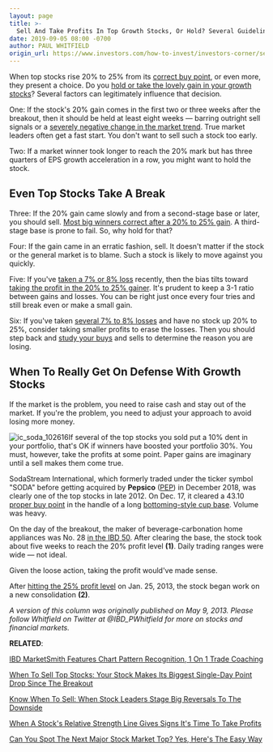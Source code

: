 ```yaml
---
layout: page
title: >-
  Sell And Take Profits In Top Growth Stocks, Or Hold? Several Guidelines To Follow
date: 2019-09-05 08:00 -0700
author: PAUL WHITFIELD
origin_url: https://www.investors.com/how-to-invest/investors-corner/sell-and-take-profits-or-hold-here-are-several-guidelines-to-follow
---
```





When top stocks rise 20% to 25% from its [correct buy point](https://www.investors.com/how-to-invest/investors-corner/chart-reading-basics-how-a-buy-point-marks-a-time-of-opportunity/), or even more, they present a choice. Do you [hold or take the lovely gain in your growth stocks](https://www.investors.com/how-to-invest/investors-corner/how-to-build-long-term-profits-in-stocks-take-many-gains-at-20-25/)? Several factors can legitimately influence that decision.




One: If the stock's 20% gain comes in the first two or three weeks after the breakout, then it should be held at least eight weeks — barring outright sell signals or a [severely negative change in the market trend](https://research.investors.com/markettrend.aspx). True market leaders often get a fast start. You don't want to sell such a stock too early.


Two: If a market winner took longer to reach the 20% mark but has three quarters of EPS growth acceleration in a row, you might want to hold the stock.


Even Top Stocks Take A Break
----------------------------



Three: If the 20% gain came slowly and from a second-stage base or later, you should sell. [Most big winners correct after a 20% to 25% gain](https://www.investors.com/how-to-invest/investors-corner/how-to-build-long-term-profits-in-stocks-take-many-gains-at-20-25/). A third-stage base is prone to fail. So, why hold for that?


Four: If the gain came in an erratic fashion, sell. It doesn't matter if the stock or the general market is to blame. Such a stock is likely to move against you quickly.


Five: If you've [taken a 7% or 8% loss](https://www.investors.com/how-to-invest/investors-corner/still-the-no-1-rule-for-stock-investors-always-cut-your-losses-short/) recently, then the bias tilts toward [taking the profit in the 20% to 25% gainer](https://www.investors.com/how-to-invest/investors-corner/how-to-build-long-term-profits-in-stocks-take-many-gains-at-20-25/). It's prudent to keep a 3-1 ratio between gains and losses. You can be right just once every four tries and still break even or make a small gain.


Six: If you've taken [several 7% to 8% losses](https://www.investors.com/how-to-invest/investors-corner/still-the-no-1-rule-for-stock-investors-always-cut-your-losses-short/) and have no stock up 20% to 25%, consider taking smaller profits to erase the losses. Then you should step back and [study your buys](https://www.investors.com/how-to-invest/investors-corner/making-money-in-2018-study-your-past-stock-trades-focus-on-true-leaders/) and sells to determine the reason you are losing.


When To Really Get On Defense With Growth Stocks
------------------------------------------------


If the market is the problem, you need to raise cash and stay out of the market. If you're the problem, you need to adjust your approach to avoid losing more money.


![ic_soda_102616](https://www.investors.com/wp-content/uploads/2016/10/IC_soda_102616-1024x548.png)If several of the top stocks you sold put a 10% dent in your portfolio, that's OK if winners have boosted your portfolio 30%. You must, however, take the profits at some point. Paper gains are imaginary until a sell makes them come true.


SodaStream International, which formerly traded under the ticker symbol "SODA" before getting acquired by **Pepsico** ([PEP](https://research.investors.com/quote.aspx?symbol=PEP)) in December 2018, was clearly one of the top stocks in late 2012. On Dec. 17, it cleared a 43.10 [proper buy point](https://www.investors.com/how-to-invest/investors-corner/chart-reading-basics-how-a-buy-point-marks-a-time-of-opportunity/) in the handle of a long [bottoming-style cup base](http://www.investors.com/how-to-invest/investors-corner/investing-after-a-market-deep-freeze-how-to-spot-the-bottoming-base/). Volume was heavy.


On the day of the breakout, the maker of beverage-carbonation home appliances was No. 28 [in the IBD 50](https://research.investors.com/stock-lists/ibd-50/). After clearing the base, the stock took about five weeks to reach the 20% profit level **(1)**. Daily trading ranges were wide — not ideal.


Given the loose action, taking the profit would've made sense.


After [hitting the 25% profit level](https://www.investors.com/how-to-invest/investors-corner/how-to-build-long-term-profits-in-stocks-take-many-gains-at-20-25/) on Jan. 25, 2013, the stock began work on a new consolidation **(2)**.


*A version of this column was originally published on May 9, 2013. Please follow Whitfield on Twitter at @IBD\_PWhitfield for more on stocks and financial markets.*


**RELATED**:


[IBD MarketSmith Features Chart Pattern Recognition, 1 On 1 Trade Coaching](https://www.investors.com/product/marketsmith/?artProdLink=MarketSmith)


[When To Sell Top Stocks: Your Stock Makes Its Biggest Single-Day Point Drop Since The Breakout](https://www.investors.com/how-to-invest/investors-corner/know-this-sell-signal-biggest-1-day-point-loss-can-mark-the-top/)


[Know When To Sell: When Stock Leaders Stage Big Reversals To The Downside](https://www.investors.com/how-to-invest/investors-corner/know-this-sell-signal-when-stock-leaders-stage-big-downside-reversals/)


[When A Stock's Relative Strength Line Gives Signs It's Time To Take Profits](https://www.investors.com/how-to-invest/investors-corner/when-to-sell-rs-line-gives-clues-about-a-stocks-weakening-health/)


[Can You Spot The Next Major Stock Market Top? Yes, Here's The Easy Way](https://www.investors.com/how-to-invest/investors-corner/how-do-you-spot-a-major-market-top-easy-look-for-heavy-distribution/)




